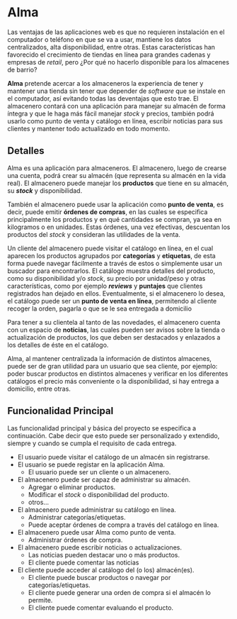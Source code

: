 # Alma

Las ventajas de las aplicaciones web es que no requieren instalación en el computador o teléfono en que se va a usar, mantiene los datos centralizados, alta disponibilidad, entre otras. Estas características han favorecido el crecimiento de tiendas en línea para grandes cadenas y empresas de *retail*, pero ¿Por qué no hacerlo disponible para los almacenes de barrio?

**Alma** pretende acercar a los almaceneros la experiencia de tener y mantener una tienda sin tener que depender de *software* que se instale en el computador, así evitando todas las deventajas que esto trae. El almacenero contará con una aplicación para manejar su almacén de forma íntegra y que le haga más fácil manejar *stock* y precios, también podrá usarlo como punto de venta y catálogo en línea, escribir noticias para sus clientes y mantener todo actualizado en todo momento.

## Detalles

Alma es una aplicación para almaceneros. El almacenero, luego de crearse una cuenta, podrá crear su almacén (que representa su almacén en la vida real). El almacenero puede manejar los **productos** que tiene en su almacén, su ***stock*** y disponibilidad.

También el almacenero puede usar la aplicación como **punto de venta**, es decir, puede emitir **órdenes de compras**, en las cuales se especifica principalmente los productos y en qué cantidades se compran, ya sea en kilogramos o en unidades. Estas órdenes, una vez efectivas, descuentan los productos del *stock* y consideran las utilidades de la venta.

Un cliente del almacenero puede visitar el catálogo en línea, en el cual aparecen los productos agrupados por **categorías** y **etiquetas**, de esta forma puede navegar fácilmente a través de estos o simplemente usar un buscador para encontrarlos. El catálogo muestra detalles del producto, como su disponibilidad y/o *stock*, su precio por unidad/peso y otras características, como por ejemplo ***reviews*** y **puntajes** que clientes registrados han dejado en ellos. Eventualmente, si el almacenero lo desea, el catálogo puede ser un **punto de venta en línea**, permitendo al cliente recoger la orden, pagarla o que se le sea entregada a domicilio

Para tener a su clientela al tanto de las novedades, el almacenero cuenta con un espacio de **noticias**, las cuales pueden ser avisos sobre la tienda o actualización de productos, los que deben ser destacados y enlazados a los detalles de éste en el catálogo.

Alma, al mantener centralizada la información de distintos almacenes, puede ser de gran utilidad para un usuario que sea cliente, por ejemplo: poder buscar productos en distintos almacenes y verificar en los diferentes catálogos el precio más conveniente o la disponibilidad, si hay entrega a domicilio, entre otras.

## Funcionalidad Principal
Las funcionalidad principal y básica del proyecto se especifica a continuación. Cabe decir que esto puede ser personalizado y extendido, siempre y cuando se cumpla el requisito de cada entrega.

* El usuario puede visitar el catálogo de un almacén sin registrarse.
* El usuario se puede registar en la aplicación Alma.
  * El usuario puede ser un cliente o un almacenero.
* El almacenero puede ser capaz de administrar su almacén.
  * Agregar o eliminar productos.
  * Modificar el *stock* o disponibilidad del producto.
  * otros…
* El almacenero puede administrar su catálogo en línea.
  * Administrar categorías/etiquetas.
  * Puede aceptar órdenes de compra a través del catálogo en línea.
* El almacenero puede usar Alma como punto de venta.
  * Administrar órdenes de compra.
* El almacenero puede escribir noticias o actualizaciones.
  * Las noticias pueden destacar uno o más productos.
  * El cliente puede comentar las noticias
* El cliente puede acceder al catálogo del (o los) almacén(es).
  * El cliente puede buscar productos o navegar por categorías/etiquetas.
  * El cliente puede generar una orden de compra si el almacén lo permite.
  * El cliente puede comentar evaluando el producto.
